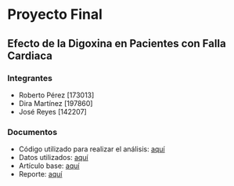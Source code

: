 # Proyecto Final
## Efecto de la Digoxina en Pacientes con Falla Cardiaca

### Integrantes
+ Roberto Pérez [173013]
+ Dira Martı́nez [197860]
+ José Reyes [142207]

### Documentos
+ Código utilizado para realizar el análisis: [aquí](https://github.com/Roberto919/bioest_proyfinal/blob/main/c%C3%B3digo.R)
+ Datos utilizados: [aquí](https://github.com/Roberto919/bioest_proyfinal/blob/main/DIG.csv)
+ Artículo base: [aquí](https://github.com/Roberto919/bioest_proyfinal/blob/main/documentacion/NEJM_Effect%20of%20Digoxin_Feb1997.pdf)
+ Reporte: [aquí](https://github.com/Roberto919/bioest_proyfinal/blob/main/Analisis_de_Supervivencia_final.pdf)

